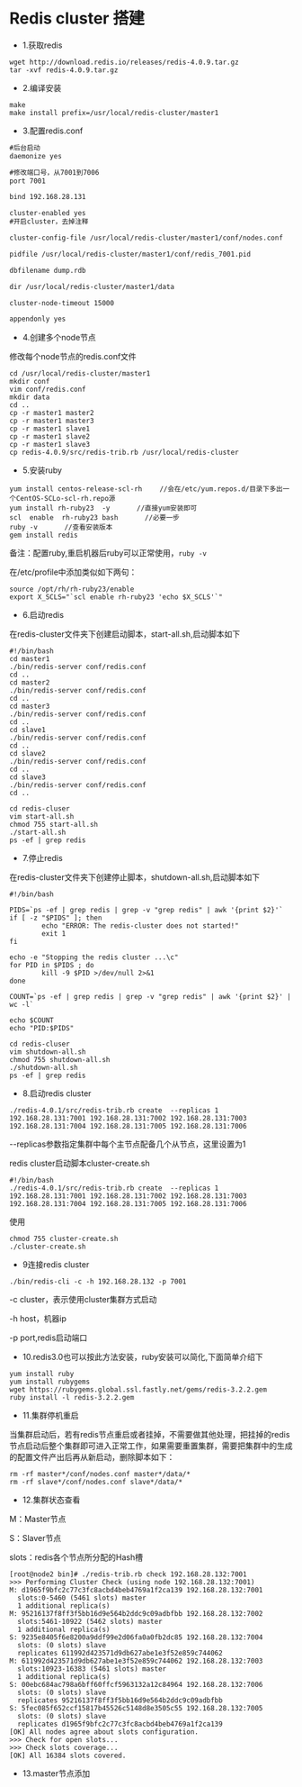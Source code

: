 # Redis cluster 搭建
- 1.获取redis
``` shell
wget http://download.redis.io/releases/redis-4.0.9.tar.gz
tar -xvf redis-4.0.9.tar.gz
```

- 2.编译安装
```shell
make 
make install prefix=/usr/local/redis-cluster/master1
```

- 3.配置redis.conf
```xml
#后台启动
daemonize yes

#修改端口号，从7001到7006
port 7001

bind 192.168.28.131

cluster-enabled yes
#开启cluster，去掉注释

cluster-config-file /usr/local/redis-cluster/master1/conf/nodes.conf

pidfile /usr/local/redis-cluster/master1/conf/redis_7001.pid

dbfilename dump.rdb

dir /usr/local/redis-cluster/master1/data

cluster-node-timeout 15000

appendonly yes
```

- 4.创建多个node节点

修改每个node节点的redis.conf文件
```shell
cd /usr/local/redis-cluster/master1
mkdir conf
vim conf/redis.conf
mkdir data
cd ..
cp -r master1 master2
cp -r master1 master3
cp -r master1 slave1
cp -r master1 slave2
cp -r master1 slave3
cp redis-4.0.9/src/redis-trib.rb /usr/local/redis-cluster
```

- 5.安装ruby
```shell
yum install centos-release-scl-rh 　　//会在/etc/yum.repos.d/目录下多出一个CentOS-SCLo-scl-rh.repo源
yum install rh-ruby23  -y　　　　//直接yum安装即可
scl  enable  rh-ruby23 bash　　　　//必要一步
ruby -v　　　　//查看安装版本
gem install redis
```
备注：配置ruby,重启机器后ruby可以正常使用，`ruby -v`

在/etc/profile中添加类似如下两句：
```shell
source /opt/rh/rh-ruby23/enable
export X_SCLS="`scl enable rh-ruby23 'echo $X_SCLS'`"
```

- 6.启动redis

在redis-cluster文件夹下创建启动脚本，start-all.sh,启动脚本如下
```shell
#!/bin/bash
cd master1
./bin/redis-server conf/redis.conf
cd ..
cd master2
./bin/redis-server conf/redis.conf
cd ..
cd master3
./bin/redis-server conf/redis.conf
cd ..
cd slave1
./bin/redis-server conf/redis.conf
cd ..
cd slave2
./bin/redis-server conf/redis.conf
cd ..
cd slave3
./bin/redis-server conf/redis.conf
cd ..
```

```shell
cd redis-cluser
vim start-all.sh
chmod 755 start-all.sh
./start-all.sh
ps -ef | grep redis
```

- 7.停止redis

在redis-cluster文件夹下创建停止脚本，shutdown-all.sh,启动脚本如下
```shell
#!/bin/bash

PIDS=`ps -ef | grep redis | grep -v "grep redis" | awk '{print $2}'`
if [ -z "$PIDS" ]; then
        echo "ERROR: The redis-cluster does not started!"
        exit 1
fi

echo -e "Stopping the redis cluster ...\c"
for PID in $PIDS ; do
        kill -9 $PID >/dev/null 2>&1
done

COUNT=`ps -ef | grep redis | grep -v "grep redis" | awk '{print $2}' | wc -l`

echo $COUNT
echo "PID:$PIDS"
```

```shell
cd redis-cluser
vim shutdown-all.sh
chmod 755 shutdown-all.sh
./shutdown-all.sh
ps -ef | grep redis
```

- 8.启动redis cluster
```shell
./redis-4.0.1/src/redis-trib.rb create  --replicas 1 192.168.28.131:7001 192.168.28.131:7002 192.168.28.131:7003 192.168.28.131:7004 192.168.28.131:7005 192.168.28.131:7006
```
--replicas参数指定集群中每个主节点配备几个从节点，这里设置为1

redis cluster启动脚本cluster-create.sh
```shell
#!/bin/bash
./redis-4.0.1/src/redis-trib.rb create  --replicas 1 192.168.28.131:7001 192.168.28.131:7002 192.168.28.131:7003 192.168.28.131:7004 192.168.28.131:7005 192.168.28.131:7006
```
使用
```shell
chmod 755 cluster-create.sh
./cluster-create.sh
```

- 9连接redis cluster
```shell
./bin/redis-cli -c -h 192.168.28.132 -p 7001
```
-c cluster，表示使用cluster集群方式启动

-h host，机器ip

-p port,redis启动端口



- 10.redis3.0也可以按此方法安装，ruby安装可以简化,下面简单介绍下
```shell
yum install ruby
yum install rubygems
wget https://rubygems.global.ssl.fastly.net/gems/redis-3.2.2.gem
ruby install -l redis-3.2.2.gem
```

- 11.集群停机重启

当集群启动后，若有redis节点重启或者挂掉，不需要做其他处理，把挂掉的redis节点启动后整个集群即可进入正常工作，如果需要重置集群，需要把集群中的生成的配置文件产出后再从新启动，删除脚本如下：
```shell
rm -rf master*/conf/nodes.conf master*/data/*
rm -rf slave*/conf/nodes.conf slave*/data/*
```

- 12.集群状态查看

M：Master节点

S：Slaver节点

slots：redis各个节点所分配的Hash槽

 ```shell
 [root@node2 bin]# ./redis-trib.rb check 192.168.28.132:7001
 >>> Performing Cluster Check (using node 192.168.28.132:7001)
M: d1965f9bfc2c77c3fc8acbd4beb4769a1f2ca139 192.168.28.132:7001
   slots:0-5460 (5461 slots) master
   1 additional replica(s)
M: 95216137f8ff3f5bb16d9e564b2ddc9c09adbfbb 192.168.28.132:7002
   slots:5461-10922 (5462 slots) master
   1 additional replica(s)
S: 9235e8405f6e8200a9ddf99e2d06fa0a0fb2dc85 192.168.28.132:7004
   slots: (0 slots) slave
   replicates 611992d423571d9db627abe1e3f52e859c744062
M: 611992d423571d9db627abe1e3f52e859c744062 192.168.28.132:7003
   slots:10923-16383 (5461 slots) master
   1 additional replica(s)
S: 00ebc684ac798a6bff60ffcf5963132a12c84964 192.168.28.132:7006
   slots: (0 slots) slave
   replicates 95216137f8ff3f5bb16d9e564b2ddc9c09adbfbb
S: 5fec085f652ccf15817b45526c5148d8e3505c55 192.168.28.132:7005
   slots: (0 slots) slave
   replicates d1965f9bfc2c77c3fc8acbd4beb4769a1f2ca139
[OK] All nodes agree about slots configuration.
>>> Check for open slots...
>>> Check slots coverage...
[OK] All 16384 slots covered.
 ```

- 13.master节点添加

